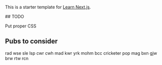 This is a starter template for [Learn Next.js](https://nextjs.org/learn).

## TODO

Put proper CSS

## Pubs to consider

rad
wse
sle
lsp
cwr
cwh
mad
kwr
yrk
mohm
bcc
cricketer
pop
mag
bxn
gjw
brw
rtw
rcn
